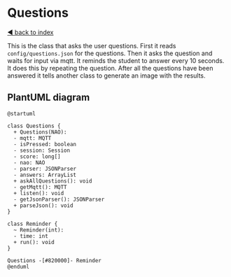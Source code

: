 # Questions

[◄ back to index](../index.md)

This is the class that asks the user questions.
First it reads `config/questions.json` for the questions.
Then it asks the question and waits for input via mqtt.
It reminds the student to answer every 10 seconds.
It does this by repeating the question.
After all the questions have been answered it tells another class to generate an image with the results.

## PlantUML diagram

```puml
@startuml

class Questions {
  + Questions(NAO):
  - mqtt: MQTT
  - isPressed: boolean
  - session: Session
  - score: long[]
  - nao: NAO
  - parser: JSONParser
  - answers: ArrayList
  + askAllQuestions(): void
  - getMqtt(): MQTT
  + listen(): void
  - getJsonParser(): JSONParser
  + parseJson(): void
}

class Reminder {
  ~ Reminder(int):
  - time: int
  + run(): void
}

Questions -[#820000]- Reminder
@enduml
```

